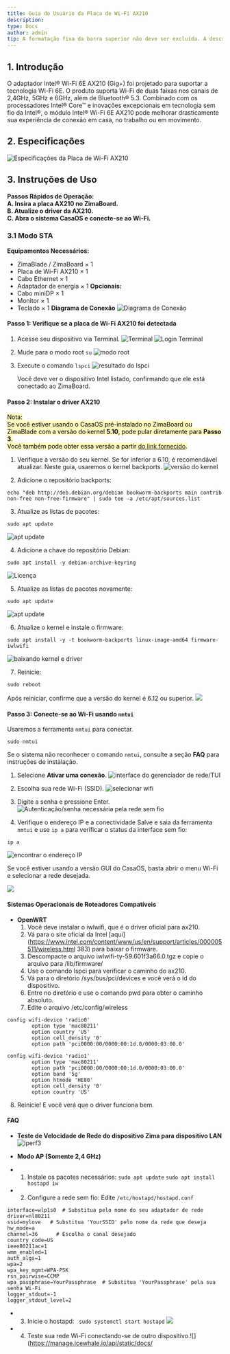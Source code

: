 ```yaml
---
title: Guia do Usuário da Placa de Wi-Fi AX210
description: 
type: Docs
author: admin
tip: A formatação fixa da barra superior não deve ser excluída. A descrição é um resumo do artigo, se não for preenchida, será extraído o primeiro parágrafo do conteúdo.
---
```

## 1. Introdução
O adaptador Intel® Wi-Fi 6E AX210 (Gig+) foi projetado para suportar a tecnologia Wi-Fi 6E. O produto suporta Wi-Fi de duas faixas nos canais de 2,4GHz, 5GHz e 6GHz, além de Bluetooth® 5.3. Combinado com os processadores Intel® Core™ e inovações excepcionais em tecnologia sem fio da Intel®, o módulo Intel® Wi-Fi 6E AX210 pode melhorar drasticamente sua experiência de conexão em casa, no trabalho ou em movimento.

## 2. Especificações
![Especificações da Placa de Wi-Fi AX210](https://manage.icewhale.io/api/static/docs/1755248064574_copyImage.png)

## 3. Instruções de Uso
**Passos Rápidos de Operação:  
A. Insira a placa AX210 no ZimaBoard.  
B. Atualize o driver da AX210.  
C. Abra o sistema CasaOS e conecte-se ao Wi-Fi.**
### 3.1 Modo STA
**Equipamentos Necessários:**
- ZimaBlade / ZimaBoard × 1
- Placa de Wi-Fi AX210 × 1
- Cabo Ethernet × 1
- Adaptador de energia × 1
**Opcionais:**
- Cabo miniDP × 1
- Monitor × 1
- Teclado × 1
**Diagrama de Conexão**
![Diagrama de Conexão](https://manage.icewhale.io/api/static/docs/1755248150818_image.png)
#### Passo 1: Verifique se a placa de Wi-Fi AX210 foi detectada
1. Acesse seu dispositivo via Terminal.
![Terminal](https://manage.icewhale.io/api/static/docs/1755248310999_copyImage.png)
![Login Terminal](https://manage.icewhale.io/api/static/docs/1755248335646_image.png)

2. Mude para o modo root `su`
![modo root](https://manage.icewhale.io/api/static/docs/1755248357144_image.png)

3. Execute o comando `lspci`
![resultado do lspci](https://manage.icewhale.io/api/static/docs/1755248383004_image.png)

   Você deve ver o dispositivo Intel listado, confirmando que ele está conectado ao ZimaBoard.

#### Passo 2: Instalar o driver AX210
<mark style="background-color: #fff9bd">Nota:  
 Se você estiver usando o CasaOS pré-instalado no ZimaBoard ou ZimaBlade com a versão do kernel **5.10**, pode pular diretamente para **Passo 3**.  
 Você também pode obter essa versão a partir [do link fornecido](https://www.zimaspace.com/docs/zimaboard/Restore-factory-settings).</mark>
1. Verifique a versão do seu kernel. Se for inferior a 6.10, é recomendável atualizar. Neste guia, usaremos o kernel backports.
![versão do kernel](https://manage.icewhale.io/api/static/docs/1755248568547_image.png)

2. Adicione o repositório backports:
```language
echo "deb http://deb.debian.org/debian bookworm-backports main contrib non-free non-free-firmware" | sudo tee -a /etc/apt/sources.list
```

3. Atualize as listas de pacotes:
```language
sudo apt update
```
![apt update](https://manage.icewhale.io/api/static/docs/1755249083029_image.png)

4. Adicione a chave do repositório Debian:
```language
sudo apt install -y debian-archive-keyring
```
![Licença](https://manage.icewhale.io/api/static/docs/1755249117075_image.png)

5. Atualize as listas de pacotes novamente:
```language
sudo apt update
```
![apt update](https://manage.icewhale.io/api/static/docs/1755249154038_image.png)

6. Atualize o kernel e instale o firmware:
```language
sudo apt install -y -t bookworm-backports linux-image-amd64 firmware-iwlwifi
```
![baixando kernel e driver](https://manage.icewhale.io/api/static/docs/1755249240618_image.png)

7. Reinicie:
```language
sudo reboot
```
Após reiniciar, confirme que a versão do kernel é 6.12 ou superior.
![](https://manage.icewhale.io/api/static/docs/1755249301302_image.png)

#### Passo 3: Conecte-se ao Wi-Fi usando `nmtui`
Usaremos a ferramenta `nmtui` para conectar.
```language
sudo nmtui
```

Se o sistema não reconhecer o comando `nmtui`, consulte a seção **FAQ** para instruções de instalação.

1. Selecione **Ativar uma conexão**.
![interface do gerenciador de rede/TUI](https://manage.icewhale.io/api/static/docs/1755249412290_image.png)

2. Escolha sua rede Wi-Fi (SSID).
![selecionar wifi](https://manage.icewhale.io/api/static/docs/1755249456648_image.png)

3. Digite a senha e pressione Enter.
![Autenticação/senha necessária pela rede sem fio](https://manage.icewhale.io/api/static/docs/1755249476230_image.png)

4. Verifique o endereço IP e a conectividade
Salve e saia da ferramenta `nmtui` e use `ip a` para verificar o status da interface sem fio:

```language
ip a
```
![encontrar o endereço IP](https://manage.icewhale.io/api/static/docs/1755249580916_image.png)

  Se você estiver usando a versão GUI do CasaOS, basta abrir o menu Wi-Fi e selecionar a rede desejada.

![](https://manage.icewhale.io/api/static/docs/1755249604651_image.png)

#### Sistemas Operacionais de Roteadores Compatíveis
- **OpenWRT**
  1. Você deve instalar o iwlwifi, que é o driver oficial para ax210.
  2. Vá para o site oficial da Intel [aqui](https://www.intel.com/content/www/us/en/support/articles/000005511/wireless.html 383) para baixar o firmware.
  3. Descompacte o arquivo iwlwifi-ty-59.601f3a66.0.tgz e copie o arquivo para /lib/firmware/
  4. Use o comando lspci para verificar o caminho do ax210.
  5. Vá para o diretório /sys/bus/pci/devices e você verá o id do dispositivo.
  6. Entre no diretório e use o comando pwd para obter o caminho absoluto.
  7. Edite o arquivo /etc/config/wireless
```language
config wifi-device 'radio0'
        option type 'mac80211'
        option country 'US'
        option cell_density '0'
        option path 'pci0000:00/0000:00:1d.0/0000:03:00.0'

config wifi-device 'radio1'
        option type 'mac80211'
        option path 'pci0000:00/0000:00:1d.0/0000:03:00.0'
        option band '5g'
        option htmode 'HE80'
        option cell_density '0'
        option country 'US'
```
  8. Reinicie! E você verá que o driver funciona bem.

#### FAQ
- **Teste de Velocidade de Rede do dispositivo Zima para dispositivo LAN**
![iperf3](https://manage.icewhale.io/api/static/docs/1755249878561_image.png)

- **Modo AP (Somente 2,4 GHz)**

- 1. Instale os pacotes necessários:
     `sudo apt update`
     `sudo apt install hostapd iw`
- 2. Configure a rede sem fio:
     Edite `/etc/hostapd/hostapd.conf`
```language
interface=wlp1s0  # Substitua pelo nome do seu adaptador de rede
driver=nl80211
ssid=mylove   # Substitua 'YourSSID' pelo nome da rede que deseja
hw_mode=a
channel=36      # Escolha o canal desejado
country_code=US
ieee80211ac=1
wmm_enabled=1
auth_algs=1
wpa=2
wpa_key_mgmt=WPA-PSK
rsn_pairwise=CCMP
wpa_passphrase=YourPassphrase  # Substitua 'YourPassphrase' pela sua senha Wi-Fi
logger_stdout=-1
logger_stdout_level=2
```
- 3. Inicie o hostapd:
    ` sudo systemctl start hostapd`
![](https://manage.icewhale.io/api/static/docs/1755250711162_image.png)

- 4. Teste sua rede Wi-Fi conectando-se de outro dispositivo.![](https://manage.icewhale.io/api/static/docs/